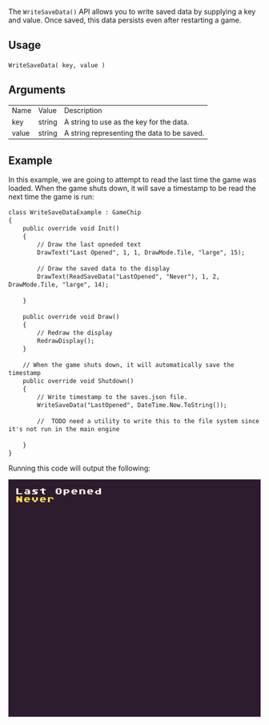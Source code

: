 The `WriteSaveData()` API allows you to write saved data by supplying a key and value. Once saved, this data persists even after restarting a game.

## Usage

`WriteSaveData( key, value )`

## Arguments

<table>
  <tr>
    <td>Name</td>
    <td>Value</td>
    <td>Description</td>
  </tr>
  <tr>
    <td>key</td>
    <td>string</td>
    <td>A string to use as the key for the data.</td>
  </tr>
  <tr>
    <td>value</td>
    <td>string</td>
    <td>A string representing the data to be saved.</td>
  </tr>
</table>


## Example

In this example, we are going to attempt to read the last time the game was loaded. When the game shuts down, it will save a timestamp to be read the next time the game is run:

    class WriteSaveDataExample : GameChip
    {
        public override void Init()
        {
            // Draw the last opneded text
            DrawText("Last Opened", 1, 1, DrawMode.Tile, "large", 15);

            // Draw the saved data to the display
            DrawText(ReadSaveData("LastOpened", "Never"), 1, 2, DrawMode.Tile, "large", 14);

        }

        public override void Draw()
        {
            // Redraw the display
            RedrawDisplay();
        }

        // When the game shuts down, it will automatically save the timestamp
        public override void Shutdown()
        {
            // Write timestamp to the saves.json file.
            WriteSaveData("LastOpened", DateTime.Now.ToString());

            //  TODO need a utility to write this to the file system since it's not run in the main engine

        }
    }

Running this code will output the following:

![image alt text](images/WriteSaveDataOutput_image_0.png)


